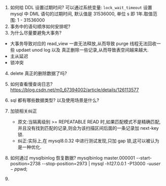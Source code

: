 1. 如何给 DDL 设置过期时间?
可以通过系统变量: `lock_wait_timeout` 设置 mysql 中 DML 语句的过期时间, 默认值是 31536000, 单位 s 即 1年.取值范围: 1 - 31536000
2. 事务中的语句顺序如何安排呢?
3. 为什么尽量要避免大事务?
- 大事务导致对应的 read_view 一直无法释放,从而导致 purge 线程无法回收一些 updaet unod log 以及 真正删除一些记录,从而导致表空间越来越大.
- 主从延迟
- 锁冲突
4. delete 真正的删除数据了吗?
5. 如何查看慢查询日志? https://blog.csdn.net/m0_67394002/article/details/126113577
6. sql 都有哪些数据类型? 以及使用场景是什么?
7. 加锁相关纠正
   - 原文:当隔离级别 >= REPEATABLE READ 时,如果匹配模式不是精确匹配,并且没有找到匹配的记录,则会为该扫描区间后面的一条记录加 next-key 锁.
   - 纠正:实际上,在 mysql8.0.32 中进行测试发现,只加 gap 锁,这可以被认为是一种优化.

8. 如何通过 mysqlbinlog 恢复数据?
mysqlbinlog master.000001  --start-position=2738 --stop-position=2973 | mysql -h127.0.0.1 -P13000 -u$user -p$pwd;
9.  